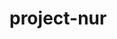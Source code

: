 # project-nur
<!DOCTYPE HTML>
<html>
    <head>
        <title>
            <h1>my first project since i joined moringa school</h1>
 
        </title>
    </head>
    <body>

    </body>
</html>


